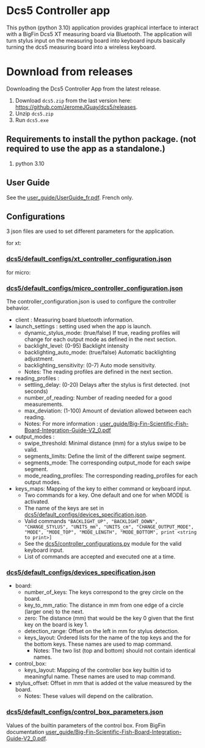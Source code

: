 # Dcs5 Controller app

This python (python 3.10) application provides graphical interface to interact with a BigFin Dcs5 XT measuring board via Bluetooth.
The application will turn stylus input on the measuring board into keyboard inputs basically turning the dcs5 measuring board into a wireless keyboard.

# Download from releases
Downloading the Dcs5 Controller App from the latest release.
1. Download `dcs5.zip` from the last version here: https://github.com/JeromeJGuay/dcs5/releases.
2. Unzip `dcs5.zip`
3. Run `dcs5.exe`


## Requirements to install the python package. (not required to use the app as a standalone.)
1) python 3.10

## User Guide
See the [user_guide/UserGuide_fr.pdf](doc/UserGuide_fr.pdf). French only.

## Configurations

3 json files are used to set different parameters for the application.

for xt:
### [dcs5/default_configs/xt_controller_configuration.json](dcs5/default_configs/xt_controller_configuration.json)

for micro:
### [dcs5/default_configs/micro_controller_configuration.json](dcs5/default_configs/micro_controller_configuration.json)
The controller_configuration.json is used to configure the controller behavior.
+ client : Measuring board bluetooth information.
+ launch_settings : setting used when the app is launch.
  - dynamic_stylus_mode: (true/false) If true, reading profiles will change for each output mode as defined in the next section.
  - backlight_level: (0-95) Backlight intensity 
  - backlighting_auto_mode: (true/false) Automatic backlighting adjustment.
  - backlighting_sensitivity: (0-7) Auto mode sensitivity.
  - Notes: The reading profiles are defined in the next section.
+ reading_profiles : 
  - settling_delay: (0-20) Delays after the stylus is first detected. (not seconds)
  - number_of_reading: Number of reading needed for a good measurements.
  - max_deviation: (1-100) Amount of deviation allowed between each reading.
  - Notes: For more information : [user_guide/Big-Fin-Scientific-Fish-Board-Integration-Guide-V2_0.pdf](doc/Big-Fin-Scientific-Fish-Board-Integration-Guide-V2_0.pdf)
+ output_modes :
  - swipe_threshold: Minimal distance (mm) for a stylus swipe to be valid.
  - segments_limits: Define the limit of the different swipe segment.
  - segments_mode: The corresponding output_mode for each swipe segment.
  - mode_reading_profiles: The corresponding reading_profiles for each output modes.
+ keys_maps: Mapping of the key to either command or keyboard input.
  - Two commands for a key. One default and one for when MODE is activated.
  - The name of the keys are set in [dcs5/default_configs/devices_specification.json](dcs5/default_configs/xt_devices_specification.json).
  - Valid commands `"BACKLIGHT_UP", "BACKLIGHT_DOWN", "CHANGE_STYLUS", "UNITS_mm", "UNITS_cm", "CHANGE_OUTPUT_MODE", "MODE", "MODE_TOP", "MODE_LENGTH", "MODE_BOTTOM", print <string to print>]`
  - See the [dcs5/controller_configurations.py](dcs5/controller_configurations.py) module for the valid keyboard input.
  - List of commands are accepted and executed one at a time.

### [dcs5/default_configs/devices_specification.json](dcs5/default_configs/xt_devices_specification.json)
+ board:
  - number_of_keys: The keys correspond to the grey circle on the board.
  - key_to_mm_ratio: The distance in mm from one edge of a circle (larger one) to the next.
  - zero: The distance (mm) that would be the key 0 given that the first key on the board is key 1.
  - detection_range: Offset on the left in mm for stylus detection. 
  - keys_layout: Ordered lists for the name of the top keys and the for the bottom keys. These names are used to map command.
    - Notes: The two list (top and bottom) should not contain identical names.  
+ control_box:
  - keys_layout: Mapping of the controller box key builtin id to meaningful name. These names are used to map command. 
+ stylus_offset: Offset in mm that is added ot the value measured by the board. 
  - Notes: These values will depend on the calibration.

### [dcs5/default_configs/control_box_parameters.json](dcs5/default_configs/control_box_parameters.json)
Values of the builtin parameters of the control box. From BigFin documentation [user_guide/Big-Fin-Scientific-Fish-Board-Integration-Guide-V2_0.pdf](doc/Big-Fin-Scientific-Fish-Board-Integration-Guide-V2_0.pdf).




